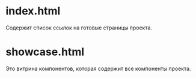 # index.html

Содержит список ссылок на готовые страницы проекта.

# showcase.html

Это витрина компонентов, которая содержит все компоненты проекта.
